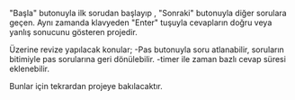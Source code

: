 "Başla" butonuyla ilk sorudan başlayıp , "Sonraki" butonuyla diğer sorulara geçen.
Aynı zamanda klavyeden "Enter" tuşuyla cevapların doğru veya yanlış sonucunu gösteren projedir.

Üzerine revize yapılacak konular;
-Pas butonuyla soru atlanabilir, soruların bitimiyle pas sorularına geri dönülebilir.
-timer ile zaman bazlı cevap süresi eklenebilir.

Bunlar için tekrardan projeye bakılacaktır.
